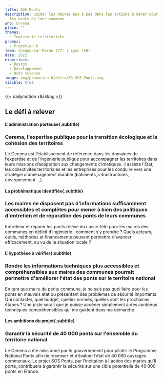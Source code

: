 ```yaml
---
title: SOS Ponts
description: Guider les maires pas à pas dans les actions à mener pour préserver
  les ponts de leur commune
who: Cerema
place: ""
themes:
  - Ingénierie territoriale
promos:
  - Promotion 6
town: Champs-sur-Marne (77) | Lyon (69)
date: 2022
expertises:
  - Design
  - Développement
  - Data science
image: img/promotion-6/defis/03_SOS-Ponts.svg
visible: true
---
```


{{< dailymotion x8akkng >}}

## Le défi à relever

#### L'administration porteuse{.subtitle}
### Cerema, l'expertise publique pour la transition écologique et la cohésion des territoires
Le Cerema est l’établissement de référence dans les domaines de l’expertise et de l’ingénierie publique pour accompagner les territoires dans leurs missions d’adaptation aux changements climatiques. Il assiste l'État, les collectivités territoriales et les entreprises pour les conduire vers une stratégie d'aménagement durable (bâtiments, infrastructures, environnement …).

#### La problématique identifiée{.subtitle}
### Les maires ne disposent pas d'informations suffisamment accessibles et complètes pour mener à bien des politiques d'entretien et de réparation des ponts de leurs communes
Entretenir et réparer les ponts relève du casse-tête pour les maires des communes en déficit d’ingénierie : comment s’y prendre ? Quels acteurs, outils, méthodes et financements peuvent permettre d’avancer efficacement, au vu de la situation locale ?

#### L'hypothèse à vérifier{.subtitle}
### Rendre les informations techniques plus accessibles et compréhensibles aux maires des communes pourrait permettre d'améliorer l'état des ponts sur le territoire national
En tant que maire de petite commune, je ne sais pas quoi faire pour les ponts en mauvais état ou présentant des problèmes de sécurité importants. Qui contacter, quel budget, quelles normes, quelles sont les prochaines étapes ? Une piste serait que je puisse accéder simplement à des contenus techniques compréhensibles qui me guident dans ma démarche.

#### Les ambitions du projet{.subtitle}
### Garantir la sécurité de 40 000 ponts sur l'ensemble du territoire national
Le Cerema a été missionné par le gouvernement pour piloter le Programme National Ponts afin de recenser et d’évaluer l’état de 40 000 ouvrages communaux. Le projet SOS Ponts, par l'incitation à l'action des maries qu'il porte, contribuera à garantir la sécurité sur une cible potentielle de 40 000 ponts en France.